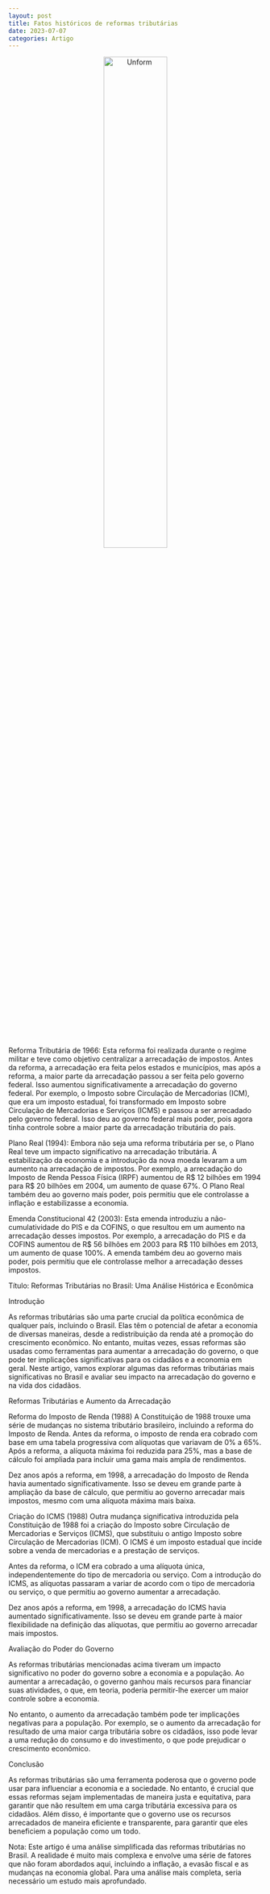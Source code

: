 ```yaml
---
layout: post
title: Fatos históricos de reformas tributárias
date: 2023-07-07
categories: Artigo
---
```


<p align="center">
<img src="{{ site.baseurl }}/images/2023-07-10-Fatos-Historicos-de-reformas-tributarias.png" height="50%" width="50%" alt="Unform" />
</p>

Reforma Tributária de 1966: Esta reforma foi realizada durante o regime militar e teve como objetivo centralizar a arrecadação de impostos. Antes da reforma, a arrecadação era feita pelos estados e municípios, mas após a reforma, a maior parte da arrecadação passou a ser feita pelo governo federal. Isso aumentou significativamente a arrecadação do governo federal. Por exemplo, o Imposto sobre Circulação de Mercadorias (ICM), que era um imposto estadual, foi transformado em Imposto sobre Circulação de Mercadorias e Serviços (ICMS) e passou a ser arrecadado pelo governo federal. Isso deu ao governo federal mais poder, pois agora tinha controle sobre a maior parte da arrecadação tributária do país.

Plano Real (1994): Embora não seja uma reforma tributária per se, o Plano Real teve um impacto significativo na arrecadação tributária. A estabilização da economia e a introdução da nova moeda levaram a um aumento na arrecadação de impostos. Por exemplo, a arrecadação do Imposto de Renda Pessoa Física (IRPF) aumentou de R$ 12 bilhões em 1994 para R$ 20 bilhões em 2004, um aumento de quase 67%. O Plano Real também deu ao governo mais poder, pois permitiu que ele controlasse a inflação e estabilizasse a economia.

Emenda Constitucional 42 (2003): Esta emenda introduziu a não-cumulatividade do PIS e da COFINS, o que resultou em um aumento na arrecadação desses impostos. Por exemplo, a arrecadação do PIS e da COFINS aumentou de R$ 56 bilhões em 2003 para R$ 110 bilhões em 2013, um aumento de quase 100%. A emenda também deu ao governo mais poder, pois permitiu que ele controlasse melhor a arrecadação desses impostos.




Título: Reformas Tributárias no Brasil: Uma Análise Histórica e Econômica

Introdução

As reformas tributárias são uma parte crucial da política econômica de qualquer país, incluindo o Brasil. Elas têm o potencial de afetar a economia de diversas maneiras, desde a redistribuição da renda até a promoção do crescimento econômico. No entanto, muitas vezes, essas reformas são usadas como ferramentas para aumentar a arrecadação do governo, o que pode ter implicações significativas para os cidadãos e a economia em geral. Neste artigo, vamos explorar algumas das reformas tributárias mais significativas no Brasil e avaliar seu impacto na arrecadação do governo e na vida dos cidadãos.

Reformas Tributárias e Aumento da Arrecadação

Reforma do Imposto de Renda (1988)
A Constituição de 1988 trouxe uma série de mudanças no sistema tributário brasileiro, incluindo a reforma do Imposto de Renda. Antes da reforma, o imposto de renda era cobrado com base em uma tabela progressiva com alíquotas que variavam de 0% a 65%. Após a reforma, a alíquota máxima foi reduzida para 25%, mas a base de cálculo foi ampliada para incluir uma gama mais ampla de rendimentos.

Dez anos após a reforma, em 1998, a arrecadação do Imposto de Renda havia aumentado significativamente. Isso se deveu em grande parte à ampliação da base de cálculo, que permitiu ao governo arrecadar mais impostos, mesmo com uma alíquota máxima mais baixa.

Criação do ICMS (1988)
Outra mudança significativa introduzida pela Constituição de 1988 foi a criação do Imposto sobre Circulação de Mercadorias e Serviços (ICMS), que substituiu o antigo Imposto sobre Circulação de Mercadorias (ICM). O ICMS é um imposto estadual que incide sobre a venda de mercadorias e a prestação de serviços.

Antes da reforma, o ICM era cobrado a uma alíquota única, independentemente do tipo de mercadoria ou serviço. Com a introdução do ICMS, as alíquotas passaram a variar de acordo com o tipo de mercadoria ou serviço, o que permitiu ao governo aumentar a arrecadação.

Dez anos após a reforma, em 1998, a arrecadação do ICMS havia aumentado significativamente. Isso se deveu em grande parte à maior flexibilidade na definição das alíquotas, que permitiu ao governo arrecadar mais impostos.

Avaliação do Poder do Governo

As reformas tributárias mencionadas acima tiveram um impacto significativo no poder do governo sobre a economia e a população. Ao aumentar a arrecadação, o governo ganhou mais recursos para financiar suas atividades, o que, em teoria, poderia permitir-lhe exercer um maior controle sobre a economia.

No entanto, o aumento da arrecadação também pode ter implicações negativas para a população. Por exemplo, se o aumento da arrecadação for resultado de uma maior carga tributária sobre os cidadãos, isso pode levar a uma redução do consumo e do investimento, o que pode prejudicar o crescimento econômico.

Conclusão

As reformas tributárias são uma ferramenta poderosa que o governo pode usar para influenciar a economia e a sociedade. No entanto, é crucial que essas reformas sejam implementadas de maneira justa e equitativa, para garantir que não resultem em uma carga tributária excessiva para os cidadãos. Além disso, é importante que o governo use os recursos arrecadados de maneira eficiente e transparente, para garantir que eles beneficiem a população como um todo.

Nota: Este artigo é uma análise simplificada das reformas tributárias no Brasil. A realidade é muito mais complexa e envolve uma série de fatores que não foram abordados aqui, incluindo a inflação, a evasão fiscal e as mudanças na economia global. Para uma análise mais completa, seria necessário um estudo mais aprofundado.